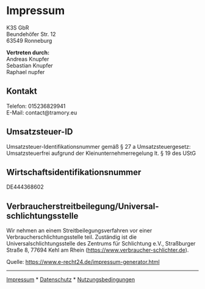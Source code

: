 <h1>Impressum</h1>

<p>K3S GbR<br />
Beundeh&ouml;fer Str. 12<br />
63549 Ronneburg</p>

<p><strong>Vertreten durch:</strong><br />
Andreas Knupfer<br />
Sebastian Knupfer<br />
Raphael nupfer</p>

<h2>Kontakt</h2>
<p>Telefon: 015236829941<br />
E-Mail: contact@tramory.eu</p>

<h2>Umsatzsteuer-ID</h2>
<p>Umsatzsteuer-Identifikationsnummer gem&auml;&szlig; &sect; 27 a Umsatzsteuergesetz:<br />
Umsatzsteuerfrei aufgrund der Kleinunternehmerregelung lt. &sect; 19 des UStG</p>

<h2>Wirtschafts&shy;identifikations&shy;nummer</h2>
<p>DE444368602</p>

<h2>Verbraucher&shy;streit&shy;beilegung/Universal&shy;schlichtungs&shy;stelle</h2>
<p>Wir nehmen an einem Streitbeilegungsverfahren vor einer Verbraucherschlichtungsstelle teil. Zust&auml;ndig ist die Universalschlichtungsstelle des Zentrums f&uuml;r Schlichtung e.V., Stra&szlig;burger Stra&szlig;e 8, 77694 Kehl am Rhein (<a href="https://www.verbraucher-schlichter.de" rel="noopener noreferrer" target="_blank">https://www.verbraucher-schlichter.de</a>).</p>

<p>Quelle: <a href="https://www.e-recht24.de/impressum-generator.html">https://www.e-recht24.de/impressum-generator.html</a></p>

---
[Impressum](Impressum.md) * 
[Datenschutz](Datenschutz.md) * 
[Nutzungsbedingungen](Nutzungsbedingungen.md)
